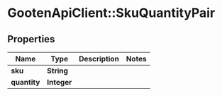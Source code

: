 # GootenApiClient::SkuQuantityPair

## Properties
Name | Type | Description | Notes
------------ | ------------- | ------------- | -------------
**sku** | **String** |  | 
**quantity** | **Integer** |  | 


